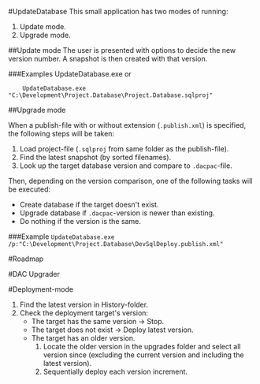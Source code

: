 ﻿#UpdateDatabase
This small application has two modes of running:

1. Update mode.
2. Upgrade mode.

##Update mode
The user is presented with options to decide the new version number. A snapshot is then created with that version.

###Examples
        UpdateDatabase.exe
or

        UpdateDatabase.exe "C:\Development\Project.Database\Project.Database.sqlproj"

##Upgrade mode

When a publish-file with or without extension (``.publish.xml``) is specified, the following steps will be taken:

1. Load project-file (``.sqlproj`` from same folder as the publish-file).
2. Find the latest snapshot (by sorted filenames).
3. Look up the target database version and compare to ``.dacpac``-file.

Then, depending on the version comparison, one of the following tasks will be executed:

- Create database if the target doesn't exist.
- Upgrade database if ``.dacpac``-version is newer than existing.
- Do nothing if the version is the same.

###Example
        ``UpdateDatabase.exe /p:"C:\Development\Project.Database\DevSqlDeploy.publish.xml"``

#Roadmap

#DAC Upgrader

#Deployment-mode

1. Find the latest version in History-folder.
2. Check the deployment target's version:
    - The target has the same version -> Stop.
    - The target does not exist -> Deploy latest version.
    - The target has an older version.
        1. Locate the older version in the upgrades folder and select all version since (excluding the current version and including the latest version).
        2. Sequentially deploy each version increment.